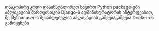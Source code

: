 დააკოპირე კოდი
დააინსტალირეთ საჭირო Python package-ები
აპლიკაციის მართვისთვის Django-ს ადმინისტრატორის ინტერფეისით, შექმენით user-ი
შესაძლებელია აპლიკაციის გაშვებაგაშვება Docker-ის გამოყენები
